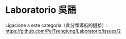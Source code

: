 # Laboratorio 吳語
Ligacione a este categoria（此分類導航的鏈接）: https://github.com/PeiTsengtung/Laboratorio/issues/2
